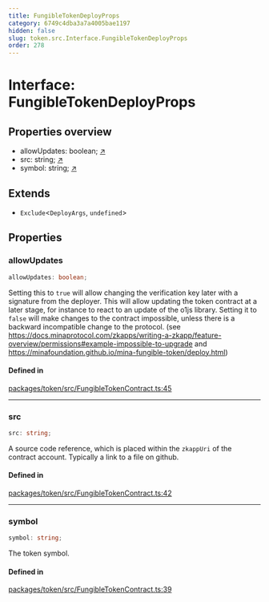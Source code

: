 ```yaml
---
title: FungibleTokenDeployProps
category: 6749c4dba3a7a4005bae1197
hidden: false
slug: token.src.Interface.FungibleTokenDeployProps
order: 278
---
```


# Interface: FungibleTokenDeployProps

## Properties overview

- allowUpdates:  boolean; [↗](#allowupdates)
- src:  string; [↗](#src)
- symbol:  string; [↗](#symbol)

## Extends

- `Exclude`\<`DeployArgs`, `undefined`\>

## Properties

### allowUpdates

```ts
allowUpdates: boolean;
```

Setting this to `true` will allow changing the verification key later with a signature from the deployer. This will allow updating the token contract at a later stage, for instance to react to an update of the o1js library.
Setting it to `false` will make changes to the contract impossible, unless there is a backward incompatible change to the protocol. (see https://docs.minaprotocol.com/zkapps/writing-a-zkapp/feature-overview/permissions#example-impossible-to-upgrade and https://minafoundation.github.io/mina-fungible-token/deploy.html)

#### Defined in

[packages/token/src/FungibleTokenContract.ts:45](https://github.com/zkcloudworker/minatokens-lib/blob/main/packages/token/src/FungibleTokenContract.ts#L45)

***

### src

```ts
src: string;
```

A source code reference, which is placed within the `zkappUri` of the contract account.
Typically a link to a file on github.

#### Defined in

[packages/token/src/FungibleTokenContract.ts:42](https://github.com/zkcloudworker/minatokens-lib/blob/main/packages/token/src/FungibleTokenContract.ts#L42)

***

### symbol

```ts
symbol: string;
```

The token symbol.

#### Defined in

[packages/token/src/FungibleTokenContract.ts:39](https://github.com/zkcloudworker/minatokens-lib/blob/main/packages/token/src/FungibleTokenContract.ts#L39)
